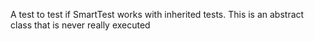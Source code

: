 A test to test if SmartTest works with inherited tests.
This is an abstract class that is never really executed
